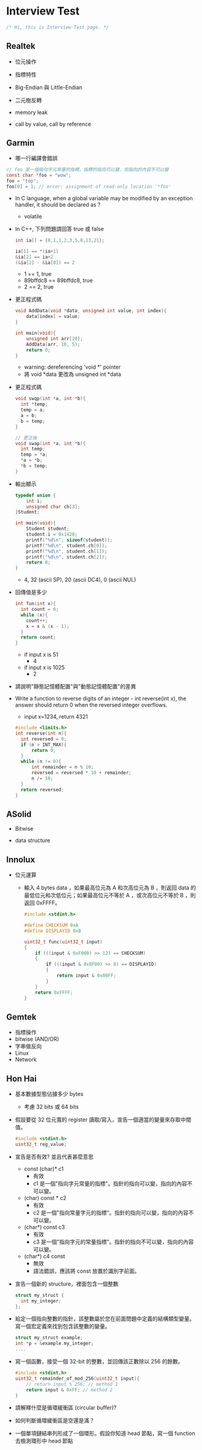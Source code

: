 # Interview Test #

```C
/* Hi, this is Interview Test page. */
```

## Realtek ##

* 位元操作

* 指標特性

* Big-Endian 與 Little-Endian

* 二元樹反轉

* memory leak

* call by value, call by reference

## Garmin ##

* 哪一行編譯會錯誤

```C
// foo 是一個指向字元常量的指標，指標的指向可以變，但指向的內容不可以變
const char *foo = "wow";  
foo = "top";
foo[0] = 1; // error: assignment of read-only location '*foo'
```

* In C language, when a global variable may be modified by an exception handler, it should be declared as ?
  * volatile

* In C++, 下列問題請回答 true 或 false

    ```C
    int ia[] = {0,1,1,2,3,5,8,13,21};

    ia[1] == *(ia+1)
    &ia[2] == ia+2
    (&ia[2] - &ia[0]) == 2
    ```

  * 1 == 1, true
  * 89bffdc8 == 89bffdc8, true
  * 2 == 2, true

* 更正程式碼

  ```C
  void AddData(void *data, unsigned int value, int index){
      data[index] = value;
  }

  int main(void){
      unsigned int arr[20];
      AddData(arr, 10, 5);
      return 0;
  }
  ```

  * warning: dereferencing 'void *' pointer
  * 將 void \*data 更改為 unsigned int *data

* 更正程式碼

  ```C
  void swqp(int *a, int *b){
    int *temp;
    temp = a;
    a = b;
    b = temp;
  }
  ```

  ```C
  // 更正後
  void swap(int *a, int *b){
    int temp;
    temp = *a;
    *a = *b;
    *b = temp;
  }
  ```

* 輸出顯示

  ```C
  typedef union {
      int i;
      unsigned char ch[3];
  }Student;

  int main(void){
      Student student;
      student.i = 0x1420;
      printf("%d\n", sizeof(student));
      printf("%d\n", student.ch[0]);
      printf("%d\n", student.ch[1]);
      printf("%d\n", student.ch[2]);
      return 0;
  }
  ```

  * 4, 32 (ascii SP), 20 (ascii DC4), 0 (ascii NUL)

* 回傳值是多少

  ```C
  int fun(int x){
    int count = 0;
    while (x){
      count++;
      x = x & (x - 1);
    }
    return count;
  }
  ```

  * if input x is 51
    * 4
  * if input x is 1025
    * 2

* 請說明"靜態記憶體配置"與"動態記憶體配置"的差異

* Write a function to reverse digits of an integer - int reverse(int x), the answer should return 0 when the reversed integer overflows.

  * input x=1234, return 4321

  ```C
  #include <limits.h>
  int reverse(int n){
    int reversed = 0;
    if (n > INT_MAX){
        return 0;
    }
    while (n != 0){
        int remainder = n % 10;
        reversed = reversed * 10 + remainder;
        n /= 10;
    }
    return reversed;
  }
  ```

## ASolid ##

* Bitwise

* data structure

## Innolux ##

* 位元運算

  * 輸入 4 bytes data ，如果最高位元為 A 和次高位元為 B ，則返回 data 的最低位元和次低位元；如果最高位元不等於 A ，或次高位元不等於 B ，則返回 0xFFFF。

    ```C
    #include <stdint.h>

    #define CHECKSUM 0xA
    #define DISPLAYID 0xB

    uint32_t func(uint32_t input)
    {
        if (((input & 0xF000) >> 12) == CHECKSUM)
        {
            if (((input & 0x0F00) >> 8) == DISPLAYID)
            {
                return input & 0x00FF;
            }
        }
        return 0xFFFF;
    }
    ```

## Gemtek ##

* 指標操作
* bitwise (AND/OR)
* 字串做反向
* Linux
* Network

## Hon Hai ##

* 基本數據型態佔據多少 bytes
  * 考慮 32 bits 或 64 bits

* 假設要從 32 位元寬的 register 讀取/寫入，宣告一個適當的變量來存取中間值。

  ```C
  #include <stdint.h>
  uint32_t reg_value;
  ```

* 宣告是否有效? 並且代表甚麼意思
  * const (char)* c1
    * 有效
    * c1 是一個"指向字元常量的指標"。指針的指向可以變，指向的內容不可以變。
  * (char) const * c2
    * 有效
    * c2 是一個"指向常量字元的指標"。指針的指向可以變，指向的內容不可以變。
  * (char*) const c3
    * 有效
    * c3 是一個"指向字元的常量指標"。指針的指向不可以變，指向的內容可以變。
  * (char*) c4 const
    * 無效
    * 語法錯誤，應該將 const 放置於識別字前面。

* 宣告一個新的 structure，裡面包含一個整數

  ```C
  struct my_struct {
    int my_integer;
  };
  ```

* 給定一個指向整數的指針，該整數屬於您在前面問題中定義的結構類型變量。寫一個宏定義來找到包含該整數的變量。

  ```C
  struct my_struct example;
  int *p = &example.my_integer;
  ....
  ```

* 寫一個函數，接受一個 32-bit 的整數，並回傳該正數除以 256 的餘數。

  ```C
  #include <stdint.h>
  uint32_t remainder_of_mod_256(uint32_t input){
      // return input % 256; // method 1
      return input & 0xFF; // method 2
  }
  ```

* 請解釋什麼是循環緩衝區 (circular buffer)?

* 如何判斷循環緩衝區是空還是滿？

* 一個單項鏈結串列形成了一個環形。假設你知道 head 節點，寫一個 function 去檢測環形中 head 節點
